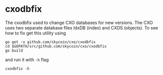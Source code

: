cxodbfix
========

The cxodbfix used to change CXO databases for new versions. The CXO uses
two separate database files IdxDB (index) and CXDS (objects). To see
how to fix get this utility using

```
go get -u github.com/skycoin/cxo/cxodbfix
cd $GOPATH/src/github.com/skycoin/cxo/cxodbfix
go build
```


and run it with `-h` flag

```
cxodbfix -h
```
